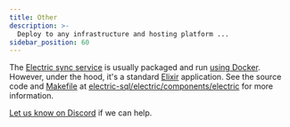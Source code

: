 ```yaml
---
title: Other
description: >-
  Deploy to any infrastructure and hosting platform ...
sidebar_position: 60
---
```


The [Electric sync service](../api/service.md) is usually packaged and run [using Docker](./docker.md). However, under the hood, it's a standard [Elixir](https://elixir-lang.org/) application. See the source code and [Makefile](https://github.com/electric-sql/electric/blob/main/components/electric/Makefile) at [electric-sql/electric/components/electric](https://github.com/electric-sql/electric/tree/main/components/electric) for more information.

[Let us know on Discord](https://discord.electric-sql.com) if we can help.
